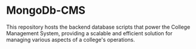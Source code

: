 # MongoDb-CMS
This repository hosts the backend database scripts that power the College Management System, providing a scalable and efficient solution for managing various aspects of a college's operations.
